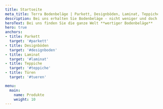 ```yaml
---
title: Startseite
meta_title: Terra Bodenbeläge | Parkett, Designböden, Laminat, Teppiche, Türen | Freiburg-Opfingen
description: Bei uns erhalten Sie Bodenbeläge - nicht weniger und doch viel mehr. Sie suchen das Besondere, Sie wollen Qualität, einfach den perfekten Bodenbelag? Mit Terra Bodenbeläge hat Ihre Suche ein Ende.
heroText: Bei uns finden Sie die ganze Welt **wertiger Bodenbeläge**
hero: true
anchors:
- title: Parkett
  target: '#parkett'
- title: Designböden
  target: '#designboden'
- title: Laminat
  target: '#laminat'
- title: Teppiche
  target: '#teppiche'
- title: Türen
  target: '#tueren'

menu:
  main:
    name: Produkte
    weight: 10
---
```

